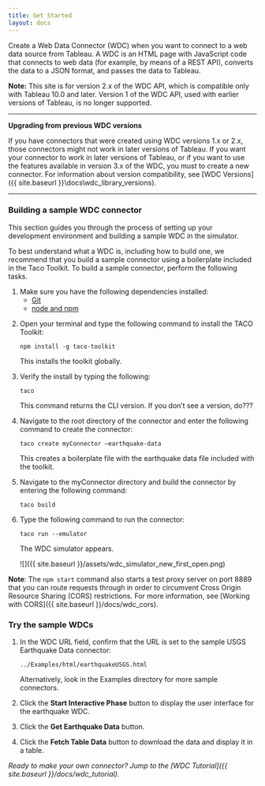 ```yaml
---
title: Get Started
layout: docs
---
```


Create a Web Data Connector (WDC) when you want to connect to a web data source from Tableau. A WDC is an HTML page
with JavaScript code that connects to web data (for example, by means of a REST API), converts the data to a JSON format,
and passes the data to Tableau.

<div class="alert alert-info">
    <b>Note:</b> This site is for version 2.x of the WDC API, which is compatible only with Tableau 10.0 and later. Version 1 of the WDC API, used with earlier versions of Tableau, is no longer supported.  
</div>

-----

**Upgrading from previous WDC versions**
 
If you have connectors that were created using WDC versions 1.x or 2.x, those connectors might not work in later versions of Tableau. If you want your connector to work in later versions of Tableau, or if you want to use the features available in version 3.x of the WDC, you must to create a new connector. For information about version compatibility, see [WDC Versions]({{ site.baseurl }}\docs\wdc_library_versions).


-----

### Building a sample WDC connector

This section guides you through the process of setting up your development environment and building a sample WDC in the simulator.

To best understand what a WDC is, including how to build one, we recommend that you build a sample connector using a boilerplate included in the Taco Toolkit. To build a sample connector, perform the following tasks.


1. Make sure you have the following dependencies installed:
    * [Git](https://git-scm.com/downloads)
    * [node and npm](https://nodejs.org/en/download/)

<!--- Have we ever had anyone needing more help with these? Should we document more, or just let them figure it out? --->

2. Open your terminal and type the following command to install the TACO Toolkit:

   ```
   npm install -g taco-toolkit
   ```
   This installs the toolkit globally.

3. Verify the install by typing the following:

   ```
   taco
   ```
   This command returns the CLI version. If you don’t see a version, do???

4. Navigate to the root directory of the connector and enter the following command to create the connector:

   ```
   taco create myConnector —earthquake-data
   ```

   This creates a boilerplate file  with the earthquake data file included with the toolkit.

5. Navigate to the myConnector directory and build the connector by entering the following command:

   ```
   taco build
   ```

6. Type the following command to run the connector:


   ```
   taco run --emulator
   ```

   The WDC simulator appears.

   ![]({{ site.baseurl }}/assets/wdc_simulator_new_first_open.png)

**Note**: The `npm start` command also starts a test proxy server on port 8889 that you can route requests through in order to
circumvent Cross Origin Resource Sharing (CORS) restrictions. For more information, see
[Working with CORS]({{ site.baseurl }}/docs/wdc_cors).

### Try the sample WDCs

1. In the WDC URL field, confirm that the URL is set to the sample USGS
   Earthquake Data connector:

   ```
   ../Examples/html/earthquakeUSGS.html
   ```

   Alternatively, look in the Examples directory for more sample connectors.

1. Click the **Start Interactive Phase** button to display the user interface for the earthquake WDC.

1. Click the **Get Earthquake Data** button.

1. Click the **Fetch Table Data** button to download the data and display it in a table.


*Ready to make your own connector? Jump to the [WDC Tutorial]({{ site.baseurl }}/docs/wdc_tutorial).*
